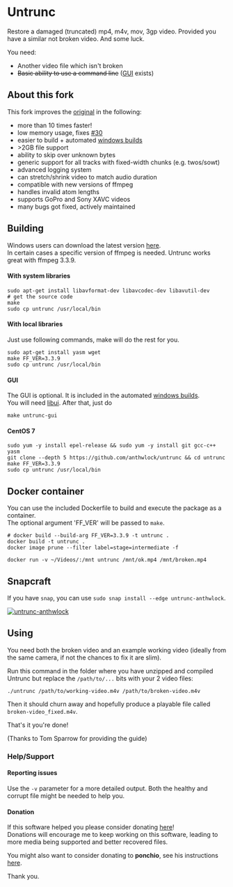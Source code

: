 Untrunc
=======

Restore a damaged (truncated) mp4, m4v, mov, 3gp video. Provided you have a similar not broken video. And some luck.

You need:

* Another video file which isn't broken
* ~~Basic ability to use a command line~~ ([GUI](#GUI) exists)

## About this fork
This fork improves the [original](https://github.com/ponchio/untrunc) in the following:
* more than 10 times faster!
* low memory usage, fixes [#30](https://github.com/ponchio/untrunc/issues/30#issuecomment-143744821)
* easier to build + automated [windows builds](https://github.com/anthwlock/untrunc/releases/latest)
* \>2GB file support
* ability to skip over unknown bytes
* generic support for all tracks with fixed-width chunks (e.g. twos/sowt)
* advanced logging system
* can stretch/shrink video to match audio duration
* compatible with new versions of ffmpeg
* handles invalid atom lengths
* supports GoPro and Sony XAVC videos
* many bugs got fixed, actively maintained

## Building

Windows users can download the latest version [here](https://github.com/anthwlock/untrunc/releases/latest).\
In certain cases a specific version of ffmpeg is needed. Untrunc works great with ffmpeg 3.3.9.

#### With system libraries

```shell
sudo apt-get install libavformat-dev libavcodec-dev libavutil-dev
# get the source code
make
sudo cp untrunc /usr/local/bin
```

#### With local libraries

Just use following commands, make will do the rest for you.

```shell
sudo apt-get install yasm wget
make FF_VER=3.3.9
sudo cp untrunc /usr/local/bin
```

#### GUI

The GUI is optional. It is included in the automated [windows builds](https://github.com/anthwlock/untrunc/releases/latest).\
You will need [libui](https://github.com/andlabs/libui). After that, just do

```shell
make untrunc-gui
```

#### CentOS 7

```shell
sudo yum -y install epel-release && sudo yum -y install git gcc-c++ yasm
git clone --depth 5 https://github.com/anthwlock/untrunc && cd untrunc
make FF_VER=3.3.9
sudo cp untrunc /usr/local/bin
```

## Docker container

You can use the included Dockerfile to build and execute the package as a container.\
The optional argument 'FF_VER' will be passed to `make`.

```shell
# docker build --build-arg FF_VER=3.3.9 -t untrunc .
docker build -t untrunc .
docker image prune --filter label=stage=intermediate -f

docker run -v ~/Videos/:/mnt untrunc /mnt/ok.mp4 /mnt/broken.mp4
```

## Snapcraft

If you have `snap`, you can use `sudo snap install --edge untrunc-anthwlock`.

[![untrunc-anthwlock](https://snapcraft.io//untrunc-anthwlock/badge.svg)](https://snapcraft.io/untrunc-anthwlock)

## Using

You need both the broken video and an example working video (ideally from the same camera, if not the chances to fix it are slim).

Run this command in the folder where you have unzipped and compiled Untrunc but replace the `/path/to/...` bits with your 2 video files:

```shell
./untrunc /path/to/working-video.m4v /path/to/broken-video.m4v
```

Then it should churn away and hopefully produce a playable file called `broken-video_fixed.m4v`.

That's it you're done!

(Thanks to Tom Sparrow for providing the guide)


### Help/Support

#### Reporting issues
Use the `-v` parameter for a more detailed output. Both the healthy and corrupt file might be needed to help you.

#### Donation
If this software helped you please consider donating [here](https://www.paypal.me/anthwlock)!\
Donations will encourage me to keep working on this software, leading to more media being supported and better recovered files.

You might also want to consider donating to **ponchio**, see his instructions [here](https://github.com/ponchio/untrunc#helpsupport).

Thank you.
